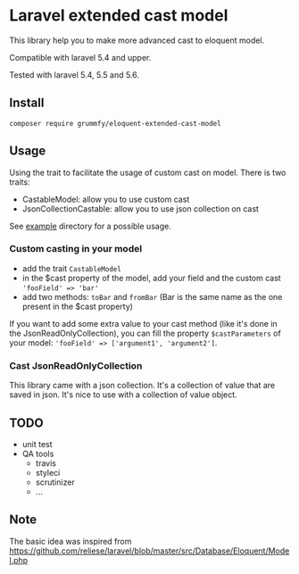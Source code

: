 # Laravel extended cast model

This library help you to make more advanced cast to eloquent model.

Compatible with laravel 5.4 and upper.

Tested with laravel 5.4, 5.5 and 5.6.

## Install

```
composer require grummfy/eloquent-extended-cast-model
```

## Usage

Using the trait to facilitate the usage of custom cast on model. There is two traits:
* CastableModel: allow you to use custom cast
* JsonCollectionCastable: allow you to use json collection on cast

See [example](example) directory for a possible usage.

### Custom casting in your model

* add the trait `CastableModel`
* in the $cast property of the model, add your field and the custom cast `'fooField' => 'bar'`
* add two methods: `toBar` and `fromBar` (Bar is the same name as the one present in the $cast property)

If you want to add some extra value to your cast method (like it's done in the JsonReadOnlyCollection), you can fill the property
`$castParameters` of your model: `'fooField' => ['argument1', 'argument2']`.

### Cast JsonReadOnlyCollection

This library came with a json collection. It's a collection of value that are saved in json. It's nice to use with a
collection of value object.

## TODO
* unit test
* QA tools
  * travis
  * styleci
  * scrutinizer
  * ...

## Note
The basic idea was inspired from https://github.com/reliese/laravel/blob/master/src/Database/Eloquent/Model.php
